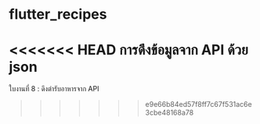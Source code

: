 # flutter_recipes
<<<<<<< HEAD
การดึงข้อมูลจาก API ด้วย json
=======
ใบงานที่ 8 : ดึงตำรับอาหารจาก API
>>>>>>> e9e66b84ed57f8ff7c67f531ac6e3cbe48168a78
